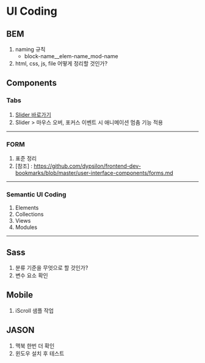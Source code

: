 # UI Coding

## BEM
1. naming 규칙
    - block-name__elem-name_mod-name
2. html, css, js, file 어떻게 정리할 것인가?



## Components

### Tabs 
1. [Slider 바로가기](http://thegi01.github.io/ui/component/tabs/slider.html)
2. Slider > 마우스 오버, 포커스 이벤트 시 애니메이션 멈춤 기능 적용

---

### FORM
1. 표준 정리
2. [참조] : https://github.com/dypsilon/frontend-dev-bookmarks/blob/master/user-interface-components/forms.md

---

### Semantic UI Coding
1. Elements 
2. Collections
3. Views
4. Modules

---



## Sass
1. 분류 기준을 무엇으로 할 것인가?
2. 변수 요소 확인



## Mobile
1. iScroll 샘플 작업



## JASON 
1. 맥북 한번 더 확인
2. 윈도우 설치 후 테스트 



